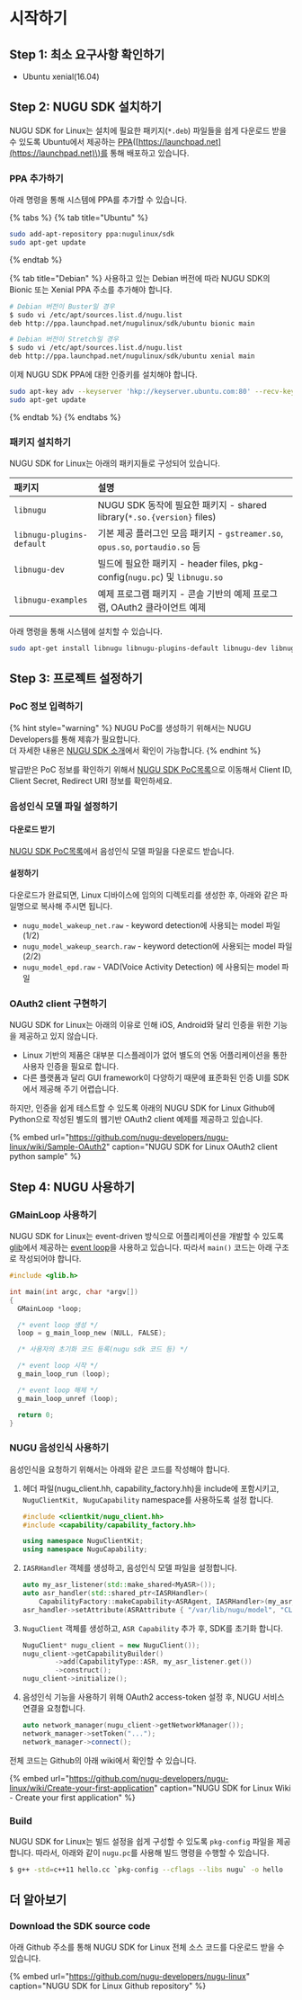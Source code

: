 # 시작하기

## Step 1: 최소 요구사항 확인하기

* Ubuntu xenial\(16.04\)

## Step 2: NUGU SDK 설치하기

NUGU SDK for Linux는 설치에 필요한 패키지\(`*.deb`\) 파일들을 쉽게 다운로드 받을 수 있도록 Ubuntu에서 제공하는 [PPA](https://launchpad.net/~nugulinux/+archive/ubuntu/sdk)\([https://launchpad.net](https://launchpad.net)\)를 통해 배포하고 있습니다.

### PPA 추가하기

아래 명령을 통해 시스템에 PPA를 추가할 수 있습니다.

{% tabs %}
{% tab title="Ubuntu" %}
```bash
sudo add-apt-repository ppa:nugulinux/sdk
sudo apt-get update
```
{% endtab %}

{% tab title="Debian" %}
사용하고 있는 Debian 버전에 따라 NUGU SDK의 Bionic 또는 Xenial PPA 주소를 추가해야 합니다.

```bash
# Debian 버전이 Buster일 경우
$ sudo vi /etc/apt/sources.list.d/nugu.list
deb http://ppa.launchpad.net/nugulinux/sdk/ubuntu bionic main

# Debian 버전이 Stretch일 경우
$ sudo vi /etc/apt/sources.list.d/nugu.list
deb http://ppa.launchpad.net/nugulinux/sdk/ubuntu xenial main
```

이제 NUGU SDK PPA에 대한 인증키를 설치해야 합니다.

```bash
sudo apt-key adv --keyserver 'hkp://keyserver.ubuntu.com:80' --recv-key 5DE933034EEA59C4
sudo apt-get update
```
{% endtab %}
{% endtabs %}

### 패키지 설치하기

NUGU SDK for Linux는 아래의 패키지들로 구성되어 있습니다.

| 패키지 | 설명 |
| :--- | :--- |
| `libnugu` | NUGU SDK 동작에 필요한 패키지 - shared library\(`*.so.{version}` files\) |
| `libnugu-plugins-default` | 기본 제공 플러그인 모음 패키지 - `gstreamer.so`, `opus.so`, `portaudio.so` 등 |
| `libnugu-dev` | 빌드에 필요한 패키지 - header files, pkg-config\(`nugu.pc`\) 및 `libnugu.so` |
| `libnugu-examples` | 예제 프로그램 패키지 - 콘솔 기반의 예제 프로그램, OAuth2 클라이언트 예제 |

아래 명령을 통해 시스템에 설치할 수 있습니다.

```bash
sudo apt-get install libnugu libnugu-plugins-default libnugu-dev libnugu-examples
```

## Step 3: 프로젝트 설정하기

### PoC 정보 입력하기

{% hint style="warning" %}
NUGU PoC를 생성하기 위해서는 NUGU Developers를 통해 제휴가 필요합니다.  
더 자세한 내용은 [NUGU SDK 소개](https://developers.nugu.co.kr/#/sdk/nuguSdkInfo)에서 확인이 가능합니다.
{% endhint %}

발급받은 PoC 정보를 확인하기 위해서 [NUGU SDK PoC목록](https://developers.nugu.co.kr/#/sdk/pocList)으로 이동해서 Client ID, Client Secret, Redirect URI 정보를 확인하세요.

### 음성인식 모델 파일 설정하기

#### 다운로드 받기

[NUGU SDK PoC목록](https://developers.nugu.co.kr/#/sdk/pocList)에서 음성인식 모델 파일을 다운로드 받습니다.

#### 설정하기

다운로드가 완료되면, Linux 디바이스에 임의의 디렉토리를 생성한 후, 아래와 같은 파일명으로 복사해 주시면 됩니다.

* `nugu_model_wakeup_net.raw`  - keyword detection에 사용되는 model 파일 \(1/2\)
* `nugu_model_wakeup_search.raw`  - keyword detection에 사용되는 model 파일 \(2/2\)
* `nugu_model_epd.raw` - VAD\(Voice Activity Detection\) 에 사용되는 model 파일

### OAuth2 client 구현하기

NUGU SDK for Linux는 아래의 이유로 인해 iOS, Android와 달리 인증을 위한 기능을 제공하고 있지 않습니다. 

* Linux 기반의 제품은 대부분 디스플레이가 없어 별도의 연동 어플리케이션을 통한 사용자 인증을 필요로 합니다.
* 다른 플랫폼과 달리 GUI framework이 다양하기 때문에 표준화된 인증 UI를 SDK에서 제공해 주기 어렵습니다.

하지만, 인증을 쉽게 테스트할 수 있도록 아래의 NUGU SDK for Linux Github에 Python으로 작성된 별도의 웹기반 OAuth2 client 예제를 제공하고 있습니다.

{% embed url="https://github.com/nugu-developers/nugu-linux/wiki/Sample-OAuth2" caption="NUGU SDK for Linux OAuth2 client python sample" %}

## Step 4: NUGU 사용하기

### GMainLoop 사용하기

NUGU SDK for Linux는 event-driven 방식으로 어플리케이션을 개발할 수 있도록 [glib](https://wiki.gnome.org/Projects/GLib)에서 제공하는 [event loop](https://developer.gnome.org/glib/stable/glib-The-Main-Event-Loop.html)을 사용하고 있습니다.  따라서 `main()` 코드는 아래 구조로 작성되어야 합니다.

```c
#include <glib.h>

int main(int argc, char *argv[])
{
  GMainLoop *loop;

  /* event loop 생성 */
  loop = g_main_loop_new (NULL, FALSE);

  /* 사용자의 초기화 코드 등록(nugu sdk 코드 등) */

  /* event loop 시작 */
  g_main_loop_run (loop);

  /* event loop 해제 */
  g_main_loop_unref (loop);

  return 0;
}
```

### NUGU 음성인식 사용하기

음성인식을 요청하기 위해서는 아래와 같은 코드를 작성해야 합니다.

1. 헤더 파일\(nugu\_client.hh, capability\_factory.hh\)을 include에 포함시키고, `NuguClientKit, NuguCapability` namespace를 사용하도록 설정 합니다.

   ```cpp
   #include <clientkit/nugu_client.hh>
   #include <capability/capability_factory.hh>

   using namespace NuguClientKit;
   using namespace NuguCapability;
   ```

2. `IASRHandler` 객체를 생성하고, 음성인식 모델 파일을 설정합니다.

   ```cpp
   auto my_asr_listener(std::make_shared<MyASR>());
   auto asr_handler(std::shared_ptr<IASRHandler>(
       CapabilityFactory::makeCapability<ASRAgent, IASRHandler>(my_asr_listener.get())));
   asr_handler->setAttribute(ASRAttribute { "/var/lib/nugu/model", "CLIENT", "PARTIAL" });
   ```

3. `NuguClient` 객체를 생성하고, `ASR Capability` 추가 후, SDK를 초기화 합니다.

   ```cpp
   NuguClient* nugu_client = new NuguClient());
   nugu_client->getCapabilityBuilder()
           ->add(CapabilityType::ASR, my_asr_listener.get())
           ->construct();
   nugu_client->initialize();
   ```

4. 음성인식 기능을 사용하기 위해 OAuth2 access-token 설정 후, NUGU 서비스 연결을 요청합니다.

   ```cpp
   auto network_manager(nugu_client->getNetworkManager());
   network_manager->setToken("...");
   network_manager->connect();
   ```

전체 코드는 Github의 아래 wiki에서 확인할 수 있습니다.

{% embed url="https://github.com/nugu-developers/nugu-linux/wiki/Create-your-first-application" caption="NUGU SDK for Linux Wiki - Create your first application" %}

### Build

NUGU SDK for Linux는 빌드 설정을 쉽게 구성할 수 있도록 `pkg-config` 파일을 제공합니다. 따라서, 아래와 같이 `nugu.pc`를 사용해 빌드 명령을 수행할 수 있습니다.

```bash
$ g++ -std=c++11 hello.cc `pkg-config --cflags --libs nugu` -o hello
```

## 더 알아보기

### Download the SDK source code

아래 Github 주소를 통해 NUGU SDK for Linux 전체 소스 코드를 다운로드 받을 수 있습니다.

{% embed url="https://github.com/nugu-developers/nugu-linux" caption="NUGU SDK for Linux Github repository" %}

